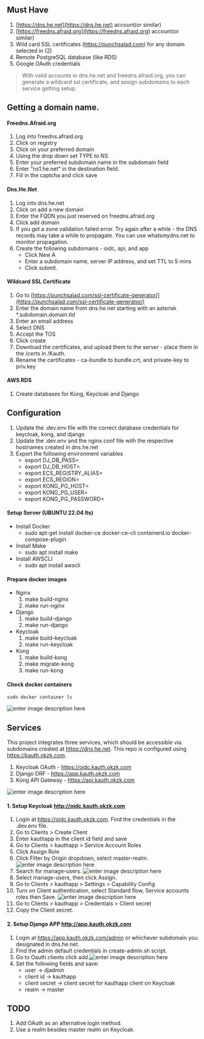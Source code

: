 ﻿## Must Have
1.  [https://dns.he.net](https://dns.he.net) account(or similar)
2.  [https://freedns.afraid.org](https://freedns.afraid.org) account(or similar)
3.  Wild card SSL certificates (https://punchsalad.com) for any domain selected in (2)
4.  Remote PostgreSQL database (like RDS)
5.  Google OAuth credentials

> With valid accounts in dns.he.net and freedns.afraid.org, you can
> generate a wildcard ssl certificate, and assign subdomains to each
> service getting setup.

## Getting a domain name.
#### Freedns.Afraid.org
1. Log into freedns.afraid.org
2. Click on registry
3. Click on your preferred domain
4. Using the drop down set TYPE to NS
5. Enter your preferred subdomain name in the subdomain field
6. Enter “ns1.he.net” in the destination field.
7. Fill in the captcha and click save
#### Dns.He.Net
1. Log into dns.he.net
2. Click on add a new domain
3. Enter the FQDN you just reserved on freedns.afraid.org
4. Click add domain
5. If you get a zone validation failed error. Try again after a while - the DNS records may take a while to propagate. You can use whatsmydns.net to monitor propagation.
6. Create the following subdomains - oidc, api, and app
    * Click New A
    *  Enter a subdomain name, server IP address, and set TTL to 5 mins
    * Click submit.
#### Wildcard SSL Certificate
1.  Go to [https://punchsalad.com/ssl-certificate-generator/](https://punchsalad.com/ssl-certificate-generator/)
2.  Enter the domain name from dns.he.net starting with an asterisk *.subdomain.domain.tld
3.  Enter an email address
4.  Select DNS
5.  Accept the TOS
6.  Click create
7.  Download the certificates, and upload them to the server - place them in the /certs in /Kauth.
8.  Rename the certificates - ca-bundle to bundle.crt, and private-key to priv.key
#### AWS RDS
1. Create databases for Kong, Keycloak and Django
## Configuration
1.  Update the .dev.env file with the correct database credentials for keycloak, kong, and django
2.  Update the .dev.env and the nginx.conf file with the respective hostnames created in dns.he.net
3.  Export the following environment variables
    * export DJ_DB_PASS=
    * export DJ_DB_HOST=
    * export ECS_REGISTRY_ALIAS=
    * export ECS_REGION=
    * export KONG_PG_HOST=
    * export KONG_PG_USER=
    * export KONG_PG_PASSWORD=
#### Setup Server (UBUNTU 22.04 lts)
-   Install Docker
    * sudo apt-get install docker-ce docker-ce-cli containerd.io docker-compose-plugin
- Install Make
   * sudo apt install make
- Install AWSCLI
   * sudo apt install awscli
#### Prepare docker images
- Nginx
  1. make build-nginx
  2. make run-nginx
- Django
  1. make build-django
  2. make run-django
 - Keycloak
   1. make build-keycloak
   2. make run-keycloak
  - Kong
    1. make build-kong
    2. make migrate-kong
    3. make run-kong

#### Check docker containers
```sudo docker container ls```

![enter image description here](https://i.imgur.com/kiWICtu.png)

## Services
This project integrates three services, which should be accessible via subdomains created at https://dns.he.net. This repo is configured using https://kauth.okzk.com.
1. Keycloak OAuth - https://oidc.kauth.okzk.com
2. Django DRF - https://app.kauth.okzk.com
3. Kong API Gateway - https://api.kauth.okzk.com

![enter image description here](https://i.imgur.com/yDA6SMR.png)

#### 1. Setup Keycloak http://oidc.kauth.okzk.com
1. Login at https://oidc.kauth.okzk.com. Find the credentials in the .dev.env file.
2. Go to Clients > Create Client
3. Enter kauthapp in the client id field and save
4. Go to Clients > kauthapp > Service Account Roles
5. Click Assign Role
6. Click Filter by Origin dropdown, select master-realm.![enter image description here](https://imgur.com/DlWZQWS.png)
7. Search for manage-users. 
![enter image description here](https://imgur.com/qXlWzv8.png)
8. Select manage-users, then click Assign.
9. Go to Clients > kauthapp > Settings > Capability Config 
10. Turn on Client authentication, select Standard flow, Service accounts roles then Save. ![enter image description here](https://imgur.com/P8URLv9.png)
11. Go to Clients > kauthapp > Credentials > Client secret
12. Copy the Client secret.
 
#### 2. Setup Django APP http://app.kauth.okzk.com
1. Login at https://app.kauth.okzk.com/admin or whichever subdomain you designated in dns.he.net.
2. Find the admin default credentials in create-admin.sh script.
3. Go to Oauth clients click add.![enter image description here](https://i.imgur.com/yaK9EXu.png)
4. Set the following fields and save:
	- user -> djadmin
	- client id -> kauthapp
	- client secret -> client secret for kauthapp client on Keycloak
	- realm -> master
## TODO
1. Add OAuth as an alternative login method.
2. Use a realm besides master realm on Keycloak.
